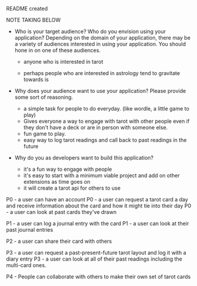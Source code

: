 README created


NOTE TAKING BELOW

- Who is your target audience?  Who do you envision using your application? Depending on the domain of your application, there may be a variety of audiences interested in using your application.  You should hone in on one of these audiences.
  - anyone who is interested in tarot

  - perhaps people who are interested in astrology tend to gravitate towards is



- Why does your audience want to use your application? Please provide some sort of reasoning.
  - a simple task for people to do everyday. (like wordle, a little game to play)
  - Gives everyone a way to engage with tarot with other people even if they don't have a deck or are in person with someone else.
  - fun game to play.
  - easy way to log tarot readings and call back to past readings in the future



- Why do you as developers want to build this application?
  - it's a fun way to engage with people
  - it's easy to start with a minimum viable project and add on other extensions as time goes on
  - it will create a tarot api for others to use



P0 - a user can have an account
P0 - a user can request a tarot card a day and receive information about the card and how it might tie into their day
P0 - a user can look at past cards they've drawn 

P1 - a user can log a journal entry with the card
P1 - a user can look at their past journal entries

P2 - a user can share their card with others

P3 - a user can request a past-present-future tarot layout and log it with a diary entry
P3 - a user can look at all of their past readings including the multi-card ones.

P4 - People can collaborate with others to make their own set of tarot cards
